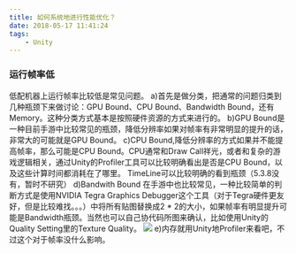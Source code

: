 ```yaml
---
title: 如何系统地进行性能优化？
date: 2018-05-17 11:41:24
tags:
    - Unity
---
```


### 运行帧率低

低配机器上运行帧率比较低是常见问题。
a)首先是做分类，把通常的问题归类到几种瓶颈下来做讨论：GPU Bound、CPU Bound、Bandwidth Bound，还有Memory。这种分类方式基本是按照硬件资源的方式来进行的。
b)GPU Bound是一种目前手游中比较常见的瓶颈，降低分辨率如果对帧率有非常明显的提升的话，非常大的可能就是GPU Bound。
c)CPU Bound,降低分辨率的方式如果并不能提高帧率，那么可能是CPU Bound。CPU通常和Draw Call祥光，或者和复杂的游戏逻辑相关，通过Unity的Profiler工具可以比较明确看出是否是CPU Bound，以及这些计算时间都消耗在了哪里。
TimeLine可以比较明确的看到瓶颈（5.3.8没有，暂时不研究）
d)Bandwith Bound 在手游中也比较常见，一种比较简单的判断方式是使用NVIDIA Tegra Graphics Debugger这个工具（对于Tegra硬件更友好，但是比较难找。。。）中将所有贴图替换成2 * 2的大小，如果帧率有明显提升可能是Bandwidth瓶颈。当然也可以自己协代码所图来确认，比如使用Unity的Quality Setting里的Texture Quality。
<img src="http://oxcvfpext.bkt.clouddn.com/How-to-systematically-optimize-performance-1.png">
e)内存就用Unity地Profiler来看吧，不过这个对于帧率没什么影响。
